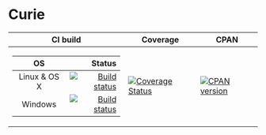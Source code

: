 # Curie

<table>
	<thead>
		<tr>
			<th>CI build</th>
			<th>Coverage</th>
			<th>CPAN</th>
		</tr>
	</thead>
	<tr>
		<td>
			<table>
				<thead>
					<tr>
						<th align="center">OS</th>
						<th align="right">Status</th>
					</tr>
				</thead>
				<tr>
					<td align="center">Linux &amp; OS X</td>
					<td align="right">
						<!-- [![Build Status](https://travis-ci.org/project-renard/curie.svg?branch=master)](https://travis-ci.org/project-renard/curie) -->
						<a href="https://travis-ci.org/project-renard/curie"><img src="https://travis-ci.org/project-renard/curie.svg?branch=master" alt="Build status" /></a>
					</td>
				</tr>
				<tr>
					<td align="center"> Windows </td>
					<td align="right">
						<!-- [![Build status](https://ci.appveyor.com/api/projects/status/d1oln5wwo7rkyxp0/branch/master?svg=true)](https://ci.appveyor.com/project/zmughal/curie/branch/master) -->
						<a href="https://ci.appveyor.com/project/zmughal/curie/branch/master"><img src="https://ci.appveyor.com/api/projects/status/d1oln5wwo7rkyxp0/branch/master?svg=true" alt="Build status" /></a>
					</td>
				</tr>
			</table>
		</td>
		<td>
			<!-- [![Coverage Status](https://coveralls.io/repos/project-renard/curie/badge.svg?branch=master)](https://coveralls.io/r/project-renard/curie?branch=master) -->
			<a href="https://coveralls.io/r/project-renard/curie?branch=master"><img src="https://coveralls.io/repos/project-renard/curie/badge.svg?branch=master" alt="Coverage Status" /></a>
		</td>
		<td>
			<!-- [![CPAN version](https://badge.fury.io/pl/Renard-Curie.svg)](https://metacpan.org/pod/Renard::Curie) -->
            <a href="https://metacpan.org/pod/Renard::Curie"><img src="https://badge.fury.io/pl/Renard-Curie.svg" alt="CPAN version" /></a>
		</td>
	</tr>
</table>
